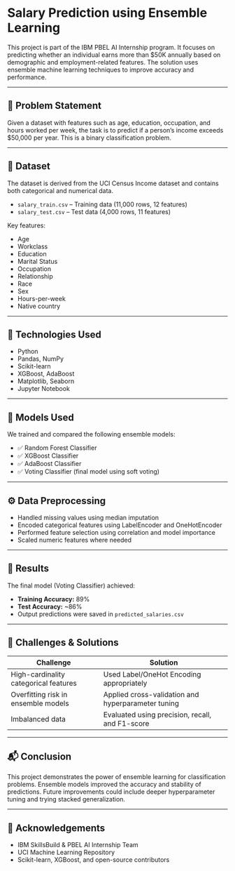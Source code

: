 # Salary Prediction using Ensemble Learning

This project is part of the IBM PBEL AI Internship program. It focuses on predicting whether an individual earns more than $50K annually based on demographic and employment-related features. The solution uses ensemble machine learning techniques to improve accuracy and performance.

---

## 📌 Problem Statement

Given a dataset with features such as age, education, occupation, and hours worked per week, the task is to predict if a person’s income exceeds $50,000 per year. This is a binary classification problem.

---

## 📂 Dataset

The dataset is derived from the UCI Census Income dataset and contains both categorical and numerical data.

- `salary_train.csv` – Training data (11,000 rows, 12 features)
- `salary_test.csv` – Test data (4,000 rows, 11 features)

Key features:
- Age
- Workclass
- Education
- Marital Status
- Occupation
- Relationship
- Race
- Sex
- Hours-per-week
- Native country

---

## 🔧 Technologies Used

- Python
- Pandas, NumPy
- Scikit-learn
- XGBoost, AdaBoost
- Matplotlib, Seaborn
- Jupyter Notebook

---

## 🧠 Models Used

We trained and compared the following ensemble models:

- ✅ Random Forest Classifier
- ✅ XGBoost Classifier
- ✅ AdaBoost Classifier
- ✅ Voting Classifier (final model using soft voting)

---

## ⚙️ Data Preprocessing

- Handled missing values using median imputation
- Encoded categorical features using LabelEncoder and OneHotEncoder
- Performed feature selection using correlation and model importance
- Scaled numeric features where needed

---

## 🧪 Results

The final model (Voting Classifier) achieved:
- **Training Accuracy:** 89%  
- **Test Accuracy:** ~86%  
- Output predictions were saved in `predicted_salaries.csv`

---

## 🧩 Challenges & Solutions

| Challenge | Solution |
|----------|----------|
| High-cardinality categorical features | Used Label/OneHot Encoding appropriately |
| Overfitting risk in ensemble models | Applied cross-validation and hyperparameter tuning |
| Imbalanced data | Evaluated using precision, recall, and F1-score |

---

## 📬 Conclusion

This project demonstrates the power of ensemble learning for classification problems. Ensemble models improved the accuracy and stability of predictions. Future improvements could include deeper hyperparameter tuning and trying stacked generalization.

---

## 🙌 Acknowledgements

- IBM SkillsBuild & PBEL AI Internship Team
- UCI Machine Learning Repository
- Scikit-learn, XGBoost, and open-source contributors